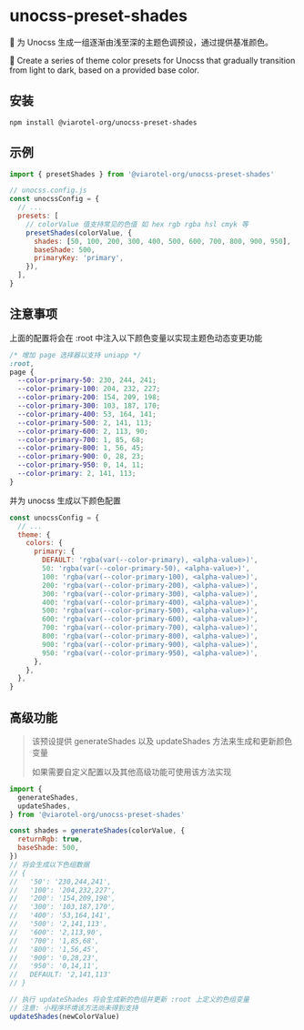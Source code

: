 # unocss-preset-shades

🎨 为 Unocss 生成一组逐渐由浅至深的主题色调预设，通过提供基准颜色。

🎨 Create a series of theme color presets for Unocss that gradually transition from light to dark, based on a provided base color.

## 安装

```shell
npm install @viarotel-org/unocss-preset-shades
```

## 示例

```js
import { presetShades } from '@viarotel-org/unocss-preset-shades'

// unocss.config.js
const unocssConfig = {
  // ...
  presets: [
    // colorValue 值支持常见的色值 如 hex rgb rgba hsl cmyk 等
    presetShades(colorValue, {
      shades: [50, 100, 200, 300, 400, 500, 600, 700, 800, 900, 950],
      baseShade: 500,
      primaryKey: 'primary',
    }),
  ],
}
```

## 注意事项

上面的配置将会在 :root 中注入以下颜色变量以实现主题色动态变更功能

```css
/* 增加 page 选择器以支持 uniapp */
:root,
page {
  --color-primary-50: 230, 244, 241;
  --color-primary-100: 204, 232, 227;
  --color-primary-200: 154, 209, 198;
  --color-primary-300: 103, 187, 170;
  --color-primary-400: 53, 164, 141;
  --color-primary-500: 2, 141, 113;
  --color-primary-600: 2, 113, 90;
  --color-primary-700: 1, 85, 68;
  --color-primary-800: 1, 56, 45;
  --color-primary-900: 0, 28, 23;
  --color-primary-950: 0, 14, 11;
  --color-primary: 2, 141, 113;
}
```

并为 unocss 生成以下颜色配置

```js
const unocssConfig = {
  // ...
  theme: {
    colors: {
      primary: {
        DEFAULT: 'rgba(var(--color-primary), <alpha-value>)',
        50: 'rgba(var(--color-primary-50), <alpha-value>)',
        100: 'rgba(var(--color-primary-100), <alpha-value>)',
        200: 'rgba(var(--color-primary-200), <alpha-value>)',
        300: 'rgba(var(--color-primary-300), <alpha-value>)',
        400: 'rgba(var(--color-primary-400), <alpha-value>)',
        500: 'rgba(var(--color-primary-500), <alpha-value>)',
        600: 'rgba(var(--color-primary-600), <alpha-value>)',
        700: 'rgba(var(--color-primary-700), <alpha-value>)',
        800: 'rgba(var(--color-primary-800), <alpha-value>)',
        900: 'rgba(var(--color-primary-900), <alpha-value>)',
        950: 'rgba(var(--color-primary-950), <alpha-value>)',
      },
    },
  },
}
```

## 高级功能

> 该预设提供 generateShades 以及 updateShades 方法来生成和更新颜色变量
>
> 如果需要自定义配置以及其他高级功能可使用该方法实现

```js
import {
  generateShades,
  updateShades,
} from '@viarotel-org/unocss-preset-shades'

const shades = generateShades(colorValue, {
  returnRgb: true,
  baseShade: 500,
})
// 将会生成以下色组数据
// {
//   '50': '230,244,241',
//   '100': '204,232,227',
//   '200': '154,209,198',
//   '300': '103,187,170',
//   '400': '53,164,141',
//   '500': '2,141,113',
//   '600': '2,113,90',
//   '700': '1,85,68',
//   '800': '1,56,45',
//   '900': '0,28,23',
//   '950': '0,14,11',
//   DEFAULT: '2,141,113'
// }

// 执行 updateShades 将会生成新的色组并更新 :root 上定义的色组变量
// 注意: 小程序环境该方法尚未得到支持
updateShades(newColorValue)
```
